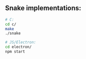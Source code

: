 ## Snake implementations:

```bash
# C:
cd c/
make
./snake

# JS/Electron:
cd electron/
npm start

```

